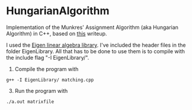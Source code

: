 HungarianAlgorithm
==================

Implementation of the Munkres' Assignment Algorithm (aka Hungarian Algorithm) in C++, based on <a href="http://csclab.murraystate.edu/bob.pilgrim/445/munkres.html">this</a> writeup.

I used the <a href="http://eigen.tuxfamily.org/index.php?title=Main_Page">Eigen linear algebra library</a>. I've included the header files in the folder EigenLibrary.
All that has to be done to use them is to compile with the include flag "-I EigenLibrary/".

1. Compile the program with

  <code>g++ -I EigenLibrary/ matching.cpp</code>
  
3. Run the program with

  <code>./a.out matrixfile</code>
